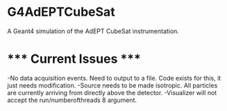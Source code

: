 # G4AdEPTCubeSat
A Geant4 simulation of the AdEPT CubeSat instrumentation.

# *** Current Issues ***
-No data acquisition events. Need to output to a file. Code exists for this, it just needs modification. 
-Source needs to be made isotropic. All particles are currently arriving from directly above the detector.
-Visualizer will not accept the run/numberofthreads 8 argument.
